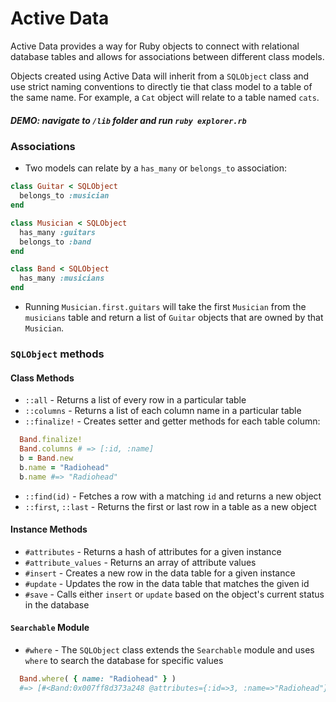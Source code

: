 # Active Data

Active Data provides a way for Ruby objects to connect with relational database
tables and allows for associations between different class models.

Objects created using Active Data will inherit from a `SQLObject` class and use
strict naming conventions to directly tie that class model to a table of the
same name. For example, a `Cat` object will relate to a table named `cats`.

##### DEMO: navigate to `/lib` folder and run `ruby explorer.rb`

### Associations
  * Two models can relate by a `has_many` or `belongs_to` association:
  ```ruby
  class Guitar < SQLObject
    belongs_to :musician
  end

  class Musician < SQLObject
    has_many :guitars
    belongs_to :band
  end

  class Band < SQLObject
    has_many :musicians
  end
  ```

  * Running `Musician.first.guitars` will take the first `Musician` from the `musicians`
    table and return a list of `Guitar` objects that are owned by that `Musician`.

### `SQLObject` methods

#### Class Methods
  * `::all` - Returns a list of every row in a particular table
  * `::columns` - Returns a list of each column name in a particular table
  * `::finalize!` - Creates setter and getter methods for each table column:

  ```ruby
    Band.finalize!
    Band.columns # => [:id, :name]
    b = Band.new
    b.name = "Radiohead"
    b.name #=> "Radiohead"
  ```
  * `::find(id)` - Fetches a row with a matching `id` and returns a new object
  * `::first`, `::last` - Returns the first or last row in a table as a new object

#### Instance Methods
  * `#attributes` - Returns a hash of attributes for a given instance
  * `#attribute_values` - Returns an array of attribute values
  * `#insert` - Creates a new row in the data table for a given instance
  * `#update` - Updates the row in the data table that matches the given id
  * `#save` - Calls either `insert` or `update` based on the object's current status in the database

#### `Searchable` Module
  * `#where` - The `SQLObject` class extends the `Searchable` module and uses `where` to
  search the database for specific values

  ```ruby
    Band.where( { name: "Radiohead" } )
    #=> [#<Band:0x007ff8d373a248 @attributes={:id=>3, :name=>"Radiohead"}>]
  ```
